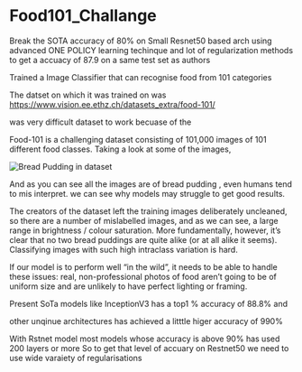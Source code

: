 # Food101_Challange

Break the SOTA accuracy of 80% on Small Resnet50 based arch using advanced ONE POLICY learning techinque and lot of regularization methods to get a accuacy of 87.9 on a same test set as authors

Trained a Image Classifier that can  recognise food from 101 categories 


The datset on which it was trained on was https://www.vision.ee.ethz.ch/datasets_extra/food-101/ 

was very difficult dataset to work becuase of the 

Food-101 is a challenging dataset consisting of 101,000 images of 101 different food classes. Taking a look at some of the images,

![Bread Pudding in dataset](https://user-images.githubusercontent.com/41550023/55143198-3f2cf080-5164-11e9-8bcb-5bd3e6506b67.png)



And as you can see all the images are of bread pudding , even humans tend to mis interpret.
we can see why models may struggle to get good results.


The creators of the dataset left the training images deliberately uncleaned, so there are a number of mislabelled images, and as we can see, a large range in brightness / colour saturation. More fundamentally, however, it’s clear that no two bread puddings are quite alike (or at all alike it seems). Classifying images with such high intraclass variation is hard.

If our model is to perform well “in the wild”, it needs to be able to handle these issues: real, non-professional photos of food aren’t going to be of uniform size and are unlikely to have perfect lighting or framing.



Present SoTa models like InceptionV3 has a top1 % accuracy of 88.8% and

other unqinue architectures has achieved a litttle higer accuracy of 990% 

With Rstnet model most models whose accuracy is above 90% has used 200 layers or more So to get that level of accuary on Restnet50 we need to use wide varaiety of  regularisations 
